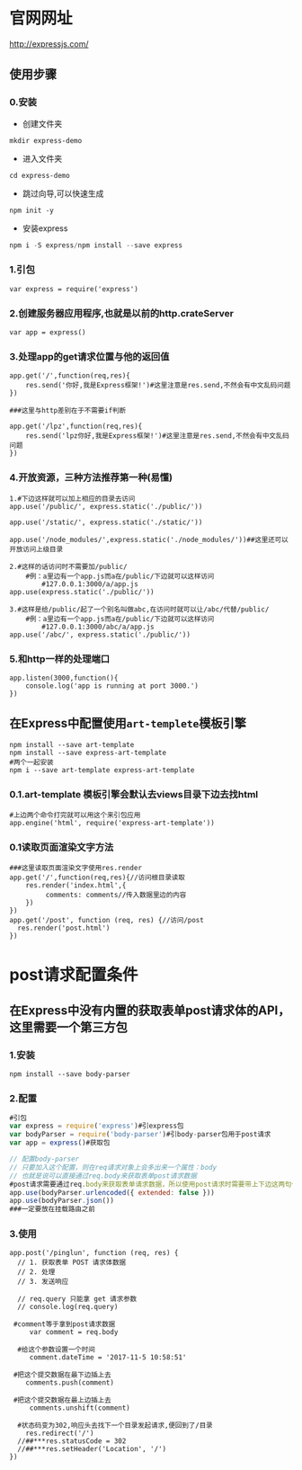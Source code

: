 # 官网网址

http://expressjs.com/

## 使用步骤

### 0.安装

- 创建文件夹

```shell
mkdir express-demo
```

- 进入文件夹

```shell
cd express-demo
```

- 跳过向导,可以快速生成


```
npm init -y
```

- 安装express


```javascript
npm i -S express/npm install --save express
```

### 1.引包

```shell
var express = require('express')
```

### 2.创建服务器应用程序,也就是以前的http.crateServer

```shell
var app = express()
```

### 3.处理app的get请求位置与他的返回值

```shell
app.get('/',function(req,res){
	res.send('你好,我是Express框架!')#这里注意是res.send,不然会有中文乱码问题
})

###这里与http差别在于不需要if判断

app.get('/lpz',function(req,res){
	res.send('lpz你好,我是Express框架!')#这里注意是res.send,不然会有中文乱码问题
})

```

### 4.开放资源，三种方法推荐第一种(易懂)

```shell
1.#下边这样就可以加上相应的目录去访问
app.use('/public/', express.static('./public/'))

app.use('/static/', express.static('./static/'))

app.use('/node_modules/',express.static('./node_modules/'))##这里还可以开放访问上级目录

2.#这样的话访问时不需要加/public/
	#例：a里边有一个app.js而a在/public/下边就可以这样访问
		#127.0.0.1:3000/a/app.js
app.use(express.static('./public/'))

3.#这样是给/public/起了一个别名叫做abc,在访问时就可以让/abc/代替/public/
	#例：a里边有一个app.js而a在/public/下边就可以这样访问
		#127.0.0.1:3000/abc/a/app.js
app.use('/abc/', express.static('./public/'))
```

### 5.和http一样的处理端口

```shell
app.listen(3000,function(){
	console.log('app is running at port 3000.')
})
```

## 在Express中配置使用`art-templete`模板引擎

```shell
npm install --save art-template
npm install --save express-art-template
#两个一起安装
npm i --save art-template express-art-template
```

### 0.1.art-template 模板引擎会默认去views目录下边去找html

```shell
#上边两个命令打完就可以用这个来引包应用
app.engine('html', require('express-art-template'))
```



### 0.1读取页面渲染文字方法

```shell
###这里读取页面渲染文字使用res.render
app.get('/',function(req,res){//访问根目录读取
	res.render('index.html',{
		 comments: comments//传入数据里边的内容
	})
})
app.get('/post', function (req, res) {//访问/post
  res.render('post.html')
})
```



# post请求配置条件

## 在Express中没有内置的获取表单post请求体的API，这里需要一个第三方包

### 1.安装

```shell
npm install --save body-parser
```

### 2.配置

```javascript
#引包
var express = require('express')#引express包
var bodyParser = require('body-parser')#引body-parser包用于post请求
var app = express()#获取包

// 配置body-parser
// 只要加入这个配置，则在req请求对象上会多出来一个属性：body
// 也就是说可以直接通过req.body来获取表单post请求数据
#post请求需要通过req.body来获取表单请求数据，所以使用post请求时需要带上下边这两句代码
app.use(bodyParser.urlencoded({ extended: false }))
app.use(bodyParser.json())
###一定要放在挂载路由之前
```

### 3.使用

```shell
app.post('/pinglun', function (req, res) {
  // 1. 获取表单 POST 请求体数据
  // 2. 处理
  // 3. 发送响应

  // req.query 只能拿 get 请求参数
  // console.log(req.query)
  
 #comment等于拿到post请求数据
 	 var comment = req.body
 	 
  #给这个参数设置一个时间
 	 comment.dateTime = '2017-11-5 10:58:51'
 	 
 #把这个提交数据在最下边插上去
	comments.push(comment)
	
 #把这个提交数据在最上边插上去
 	 comments.unshift(comment)
 	 
  #状态码变为302,响应头去找下一个目录发起请求,便回到了/目录
  	res.redirect('/')
  //##***res.statusCode = 302
  //##***res.setHeader('Location', '/') 
})
```







